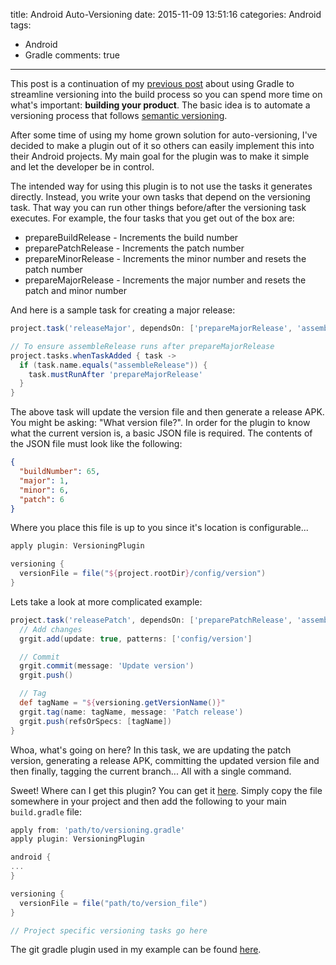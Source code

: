 title: Android Auto-Versioning
date: 2015-11-09 13:51:16
categories: Android
tags:
  - Android
  - Gradle
comments: true
---
This post is a continuation of my [previous post](/2015/07/16/Steamlining-releases) about using Gradle to streamline versioning into the build process so you can spend more time on what's important: **building your product**. The basic idea is to automate a versioning process that follows [semantic versioning](http://semver.org/).

After some time of using my home grown solution for auto-versioning, I've decided to make a plugin out of it so others can easily implement this into their Android projects. My main goal for the plugin was to make it simple and let the developer be in control.

The intended way for using this plugin is to not use the tasks it generates directly. Instead, you write your own tasks that depend on the versioning task. That way you can run other things before/after the versioning task executes. For example, the four tasks that you get out of the box are:

 - prepareBuildRelease - Increments the build number
 - preparePatchRelease - Increments the patch number
 - prepareMinorRelease - Increments the minor number and resets the patch number
 - prepareMajorRelease - Increments the major number and resets the patch and minor number

And here is a sample task for creating a major release:

```Groovy
project.task('releaseMajor', dependsOn: ['prepareMajorRelease', 'assembleRelease'])

// To ensure assembleRelease runs after prepareMajorRelease
project.tasks.whenTaskAdded { task ->
  if (task.name.equals("assembleRelease")) {
    task.mustRunAfter 'prepareMajorRelease'
  }
}
```

The above task will update the version file and then generate a release APK. You might be asking: "What version file?". In order for the plugin to know what the current version is, a basic JSON file is required. The contents of the JSON file must look like the following:

```JSON
{
  "buildNumber": 65,
  "major": 1,
  "minor": 6,
  "patch": 6
}
```

Where you place this file is up to you since it's location is configurable...

```Groovy
apply plugin: VersioningPlugin

versioning {
  versionFile = file("${project.rootDir}/config/version")
}
```

Lets take a look at more complicated example:

```Groovy
project.task('releasePatch', dependsOn: ['preparePatchRelease', 'assembleRelease']) << {
  // Add changes
  grgit.add(update: true, patterns: ['config/version']

  // Commit
  grgit.commit(message: 'Update version')
  grgit.push()

  // Tag
  def tagName = "${versioning.getVersionName()}"
  grgit.tag(name: tagName, message: 'Patch release')
  grgit.push(refsOrSpecs: [tagName])
}
```

Whoa, what's going on here? In this task, we are updating the patch version, generating a release APK, committing the updated version file and then finally, tagging the current branch... All with a single command.

Sweet! Where can I get this plugin? You can get it [here](https://gist.github.com/alexfu/e5523a4276d24c320a3a). Simply copy the file somewhere in your project and then add the following to your main `build.gradle` file:

```Groovy
apply from: 'path/to/versioning.gradle'
apply plugin: VersioningPlugin

android {
...
}

versioning {
  versionFile = file("path/to/version_file")
}

// Project specific versioning tasks go here
```

The git gradle plugin used in my example can be found [here](https://github.com/ajoberstar/grgit).
